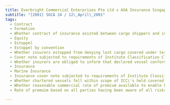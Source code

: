 ```yaml
---
title: Everbright Commercial Enterprises Pte Ltd v AXA Insurance Singapore Pte Ltd 
subtitle: "[2001] SGCA 24 / 12\_April\_2001"
tags:
  - Contract
  - Formation
  - Whether contract of insurance existed between cargo shippers and insurers
  - Equity
  - Estoppel
  - Estoppel by convention
  - Whether insurers estopped from denying lost cargo covered under terms of marine insurance cover note
  - Cover note subjected to requirements of Institute Classification Clause (ICC)
  - Whether insurers are obliged to inform that declared vessel conformed with ICC terms
  - Insurance
  - Marine Insurance
  - Insurance cover note subjected to requirements of Institute Classification Clause (ICC)
  - Whether chartered vessels fell within scope of ICC\'s held covered clause
  - Whether reasonable commercial rate of premium available to enable held covered clause to be invoked by insureds
  - Rate of premuim based on all parties having been aware of all risks involved in shipping cargo on declared vessel

---
```


